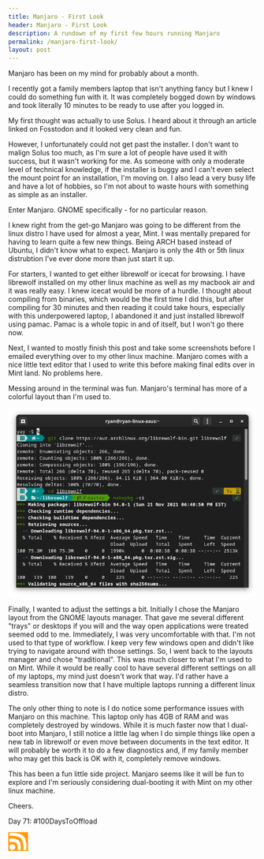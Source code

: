 ```yaml
---
title: Manjaro - First Look
header: Manjaro - First Look
description: A rundown of my first few hours running Manjaro
permalink: /manjaro-first-look/
layout: post
---
```


Manjaro has been on my mind for probably about a month.

I recently got a family members laptop that isn't anything fancy but I knew I could do something fun with it. It was completely bogged down by windows and took literally 10 minutes to be ready to use after you logged in.

My first thought was actually to use Solus. I heard about it through an article linked on Fosstodon and it looked very clean and fun.

However, I unfortunately could not get past the installer. I don't want to malign Solus too much, as I'm sure a lot of people have used it with success, but it wasn't working for me. As someone with only a moderate level of technical knowledge, if the installer is buggy and I can't even select the mount point for an installation, I'm moving on. I also lead a very busy life and have a lot of hobbies, so I'm not about to waste hours with something as simple as an installer.

Enter Manjaro. GNOME specifically - for no particular reason.

I knew right from the get-go Manjaro was going to be different from the linux distro I have used for almost a year, Mint. I was mentally prepared for having to learn quite a few new things. Being ARCH based instead of Ubuntu, I didn't know what to expect. Manjaro is only the 4th or 5th linux distrubtion I've ever done more than just start it up.

For starters, I wanted to get either librewolf or icecat for browsing. I have librewolf installed on my other linux machine as well as my macbook air and it was really easy. I knew icecat would be more of a hurdle. I thought about compiling from binaries, which would be the first time I did this, but after compiling for 30 minutes and then reading it could take hours, especially with this underpowered laptop, I abandoned it and just installed librewolf using pamac. Pamac is a whole topic in and of itself, but I won't go there now.

Next, I wanted to mostly finish this post and take some screenshots before I emailed everything over to my other linux machine. Manjaro comes with a nice little text editor that I used to write this before making final edits over in Mint land. No problems here.

Messing around in the terminal was fun. Manjaro's terminal has more of a colorful layout than I'm used to.

![Manjaro Terminal](/assets/images/manjaro-terminal.png)

Finally, I wanted to adjust the settings a bit. Initially I chose the Manjaro layout from the GNOME layouts manager. That gave me several different "trays" or desktops if you will and the way open applications were treated seemed odd to me. Immediately, I was very uncomfortable with that. I'm not used to that type of workflow. I keep very few windows open and didn't like trying to navigate around with those settings. So, I went back to the layouts manager and chose "traditional". This was much closer to what I'm used to on Mint. While it would be really cool to have several different settings on all of my laptops, my mind just doesn't work that way. I'd rather have a seamless transition now that I have multiple laptops running a different linux distro.

The only other thing to note is I do notice some performance issues with Manjaro on this machine. This laptop only has 4GB of RAM and was completely destroyed by windows. While it is much faster now that I dual-boot into Manjaro, I still notice a little lag when I do simple things like open a new tab in librewolf or even move between documents in the text editor. It will probably be worth it to do a few diagnostics and, if my family member who may get this back is OK with it, completely remove windows.

This has been a fun little side project. Manjaro seems like it will be fun to explore and I'm seriously considering dual-booting it with Mint on my other linux machine.

Cheers.

Day 71: #100DaysToOffload

<a href="https://rmooreblog.netlify.app/feed.xml"><img src="/assets/images/rss_feed.jpg" style="opacity:1;" width="40"/></a>
